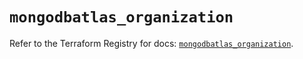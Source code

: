 # `mongodbatlas_organization`

Refer to the Terraform Registry for docs: [`mongodbatlas_organization`](https://registry.terraform.io/providers/mongodb/mongodbatlas/1.34.0/docs/resources/organization).
